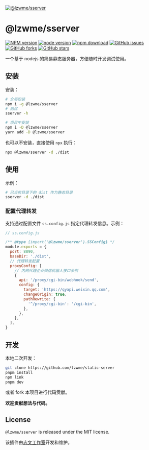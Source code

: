 [![@lzwme/sserver](https://nodei.co/npm/@lzwme/sserver.png)][npm-url]

# @lzwme/sserver

[![NPM version][npm-badge]][npm-url]
[![node version][node-badge]][node-url]
[![npm download][download-badge]][download-url]
[![GitHub issues][issues-badge]][issues-url]
[![GitHub forks][forks-badge]][forks-url]
[![GitHub stars][stars-badge]][stars-url]

一个基于 nodejs 的简易静态服务器，方便随时开发调试使用。

## 安装

安装：

```bash
# 全局安装
npm i -g @lzwme/sserver
# 测试
sserver -h

# 项目中安装
npm i -D @lzwme/sserver
yarn add -D @lzwme/sserver
```

也可以不安装，直接使用 `npx` 执行：

```bash
npx @lzwme/sserver -d ./dist
```

## 使用

示例：

```bash
# 已当前目录下的 dist 作为静态目录
sserver -d ./dist
```

### 配置代理转发

支持通过配置文件 `ss.config.js` 指定代理转发信息。示例：

```js
// ss.config.js

/** @type {import('@lzwme/sserver').SSConfig} */
module.exports = {
  port: 8890,
  baseDir: './dist',
  // 代理转发配置
  proxyConfig: [
    // 内网代理企业微信机器人接口示例
    {
      api: '/proxy/cgi-bin/webhook/send',
      config: {
        target: 'https://qyapi.weixin.qq.com',
        changeOrigin: true,
        pathRewrite: {
          '^/proxy/cgi-bin': '/cgi-bin',
        },
      },
    },
  ],
}
```

## 开发

本地二次开发：

```bash
git clone https://github.com/lzwme/static-server
pnpm install
npm link
pnpm dev
```

或者 fork 本项目进行代码贡献。

**欢迎贡献想法与代码。**

## License

`@lzwme/sserver` is released under the MIT license.

该插件由[志文工作室](https://lzw.me)开发和维护。


[stars-badge]: https://img.shields.io/github/stars/lzwme/static-server.svg
[stars-url]: https://github.com/lzwme/static-server/stargazers
[forks-badge]: https://img.shields.io/github/forks/lzwme/static-server.svg
[forks-url]: https://github.com/lzwme/static-server/network
[issues-badge]: https://img.shields.io/github/issues/lzwme/static-server.svg
[issues-url]: https://github.com/lzwme/static-server/issues
[npm-badge]: https://img.shields.io/npm/v/@lzwme/sserver.svg?style=flat-square
[npm-url]: https://npmjs.org/package/@lzwme/sserver
[node-badge]: https://img.shields.io/badge/node.js-%3E=_10.0.0-green.svg?style=flat-square
[node-url]: https://nodejs.org/download/
[download-badge]: https://img.shields.io/npm/dm/@lzwme/sserver.svg?style=flat-square
[download-url]: https://npmjs.org/package/@lzwme/sserver
[bundlephobia-url]: https://bundlephobia.com/result?p=@lzwme/sserver@latest
[bundlephobia-badge]: https://badgen.net/bundlephobia/minzip/@lzwme/sserver@latest
